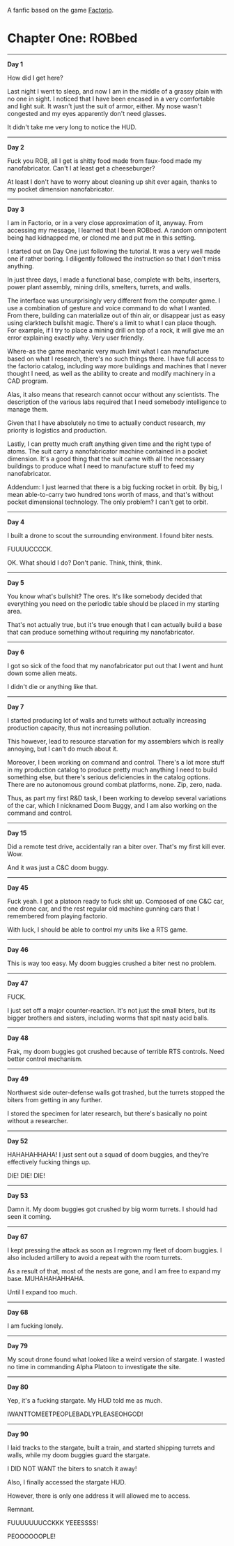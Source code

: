 A fanfic based on the game [Factorio](https://www.factorio.com/).

# Chapter One: ROBbed

***
**Day 1**

How did I get here?

Last night I went to sleep, and now I am in the middle of a grassy plain with no one in sight. I noticed that I have been encased in a very comfortable and light suit. It wasn't just the suit of armor, either. My nose wasn't congested and my eyes apparently don't need glasses.

It didn't take me very long to notice the HUD.

***
**Day 2**

Fuck you ROB, all I get is shitty food made from faux-food made my nanofabricator. Can't I at least get a cheeseburger?

At least I don't have to worry about cleaning up shit ever again, thanks to my pocket dimension nanofabricator.

***
**Day 3**

I am in Factorio, or in a very close approximation of it, anyway. From accessing my message, I learned that I been ROBbed. A random omnipotent being had kidnapped me, or cloned me and put me in this setting.

I started out on Day One just following the tutorial. It was a very well made one if rather boring. I diligently followed the instruction so that I don't miss anything.

In just three days, I made a functional base, complete with belts, inserters, power plant assembly,
mining drills, smelters, turrets, and walls.

The interface was unsurprisingly very different from the computer game. I use a combination of gesture and voice command to do what I wanted. From there, building can materialize out of thin air, or disappear just as easy using clarktech bullshit magic. There's a limit to what I can place though. For example, if I try to place a mining drill on top of a rock, it will give me an error explaining exactly why. Very user friendly.

Where-as the game mechanic very much limit what I can manufacture based on what I research, there's no such things there. I have full access to the factorio catalog, including way more buildings and machines that I never thought I need, as well as the ability to create and modify machinery in a CAD program.

Alas, it also means that research cannot occur without any scientists. The description of the various labs required that I need somebody intelligence to manage them.

Given that I have absolutely no time to actually conduct research, my priority is logistics and production.

Lastly, I can pretty much craft anything given time and the right type of atoms. The suit carry a nanofabricator machine contained in a pocket dimension. It's a good thing that the suit came with all the necessary buildings to produce what I need to manufacture stuff to feed my nanofabricator.

Addendum: I just learned that there is a big fucking rocket in orbit. By big, I mean able-to-carry two hundred tons worth of mass, and that's without pocket dimensional technology. The only problem? I can't get to orbit.

***
**Day 4**

I built a drone to scout the surrounding environment. I found biter nests.

FUUUUCCCCK.

OK. What should I do? Don't panic. Think, think, think.

***
**Day 5**

You know what's bullshit? The ores. It's like somebody decided that everything you need on the periodic table should be placed in my starting area.

That's not actually true, but it's true enough that I can actually build a base that can produce something without requiring my nanofabricator.

***
**Day 6**

I got so sick of the food that my nanofabricator put out that I went and hunt down some alien meats.

I didn't die or anything like that.

***
**Day 7**

I started producing lot of walls and turrets without actually increasing production capacity, thus not increasing pollution.

This however, lead to resource starvation for my assemblers which is really annoying, but I can't do much about it.

Moreover, I been working on command and control. There's a lot more stuff in my production catalog to produce pretty much anything I need to build something else, but there's serious deficiencies in the catalog options. There are no autonomous ground combat platforms, none. Zip, zero, nada.

Thus, as part my first R&D task, I been working to develop several variations of the car, which I nicknamed Doom Buggy, and I am also working on the command and control.

***
**Day 15**

Did a remote test drive, accidentally ran a biter over. That's my first kill ever. Wow.

And it was just a C&C doom buggy.

***
**Day 45**

Fuck yeah. I got a platoon ready to fuck shit up. Composed of one C&C car, one drone car, and the rest regular old machine gunning cars that I remembered from playing factorio.

With luck, I should be able to control my units like a RTS game.

***
**Day 46**

This is way too easy. My doom buggies crushed a biter nest no problem.

***
**Day 47**

FUCK.

I just set off a major counter-reaction. It's not just the small biters, but its bigger brothers and sisters, including worms that spit nasty acid balls.

***
**Day 48**

Frak, my doom buggies got crushed because of terrible RTS controls. Need better control mechanism.

***
**Day 49**

Northwest side outer-defense walls got trashed, but the turrets stopped the biters from getting in any further.

I stored the specimen for later research, but there's basically no point without a researcher.

***
**Day 52**

HAHAHAHHAHA! I just sent out a squad of doom buggies, and they're effectively fucking things up.

DIE! DIE! DIE!

***
**Day 53**

Damn it. My doom buggies got crushed by big worm turrets. I should had seen it coming.

***
**Day 67**

I kept pressing the attack as soon as I regrown my fleet of doom buggies. I also included artillery to avoid a repeat with the room turrets.

As a result of that, most of the nests are gone, and I am free to expand my base. MUHAHAHAHHAHA.

Until I expand too much.

***
**Day 68**

I am fucking lonely.

***
**Day 79**

My scout drone found what looked like a weird version of stargate. I wasted no time in commanding Alpha Platoon to investigate the site.

***
**Day 80**

Yep, it's a fucking stargate. My HUD told me as much.

IWANTTOMEETPEOPLEBADLYPLEASEOHGOD!

***
**Day 90**

I laid tracks to the stargate, built a train, and started shipping turrets and walls, while my doom buggies guard the stargate.

I DID NOT WANT the biters to snatch it away!

Also, I finally accessed the stargate HUD.

However, there is only one address it will allowed me to access.

Remnant.

FUUUUUUUCCKKK YEEESSSS!

PEOOOOOOPLE!
